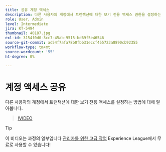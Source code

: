 ```yaml
---
title: 공유 계정 액세스
description: 다른 사용자의 계정에서 트랜잭션에 대한 보기 전용 액세스 권한을 설정하는 방법에 대해 알아봅니다.
role: User, Admin
level: Intermediate
jira: KT-5494
thumbnail: 40187.jpg
exl-id: 3154f0d0-3cc7-45ab-9515-bd69f5e46546
source-git-commit: ad54f7afa78b0fbb31eccf455723a8890cb92355
workflow-type: tm+mt
source-wordcount: '55'
ht-degree: 0%

---
```


# 계정 액세스 공유

다른 사용자의 계정에서 트랜잭션에 대한 보기 전용 액세스를 설정하는 방법에 대해 알아봅니다.

>[!VIDEO](https://video.tv.adobe.com/v/40187?quality=12&learn=on&hidetitle=true)

>[!TIP]
>
>이 비디오는 과정의 일부입니다 [관리자를 위한 고급 작업](https://experienceleague.adobe.com/?recommended=Sign-A-1-2020.1) Experience League에서 무료로 사용할 수 있습니다!
